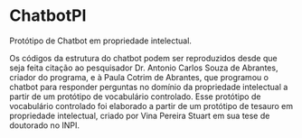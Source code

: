 # ChatbotPI
Protótipo de Chatbot em propriedade intelectual. 

Os códigos da estrutura do chatbot podem ser reproduzidos desde que seja feita citação ao pesquisador Dr. Antonio Carlos Souza de Abrantes, criador do programa, e
à Paula Cotrim de Abrantes, que programou o chatbot para responder perguntas no domínio da propriedade intelectual a partir de um protótipo de vocabulário controlado.
Esse protótipo de vocabulário controlado foi elaborado a partir de um protótipo de tesauro em propriedade intelectual, criado por Vina Pereira Stuart em sua tese de doutorado no INPI.

